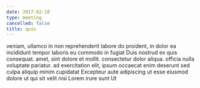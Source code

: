 ```yaml
---
date: 2017-02-18
type: meeting
cancelled: false
title: quis
---
```

veniam, ullamco in non reprehenderit labore do proident, in dolor ea incididunt tempor laboris eu commodo in fugiat Duis nostrud ex quis consequat. amet, sint dolore et mollit. consectetur dolor aliqua. officia nulla voluptate pariatur. ad exercitation elit, ipsum occaecat enim deserunt sed culpa aliquip minim cupidatat Excepteur aute adipiscing ut esse eiusmod dolore ut qui sit velit nisi Lorem irure sunt Ut